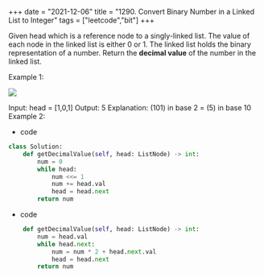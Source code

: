 +++ 
date = "2021-12-06"
title = "1290. Convert Binary Number in a Linked List to Integer"
tags = ["leetcode","bit"]
+++

Given head which is a reference node to a singly-linked list. The value of each node in the linked list is either 0 or 1. The linked list holds the binary representation of a number.
Return the __decimal value__ of the number in the linked list.
 
Example 1:

![](https://assets.leetcode.com/uploads/2019/12/05/graph-1.png)

Input: head = [1,0,1] Output: 5 Explanation: (101) in base 2 = (5) in base 10 
Example 2:

- code
```py
class Solution:
    def getDecimalValue(self, head: ListNode) -> int:
        num = 0
        while head:
            num <<= 1
            num += head.val
            head = head.next
        return num
```
- code
```py
    def getDecimalValue(self, head: ListNode) -> int:
        num = head.val
        while head.next:
            num = num * 2 + head.next.val
            head = head.next
        return num
```
